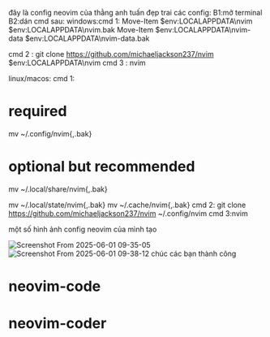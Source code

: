 đây là config neovim của thằng anh tuấn đẹp trai
các config:
B1:mở terminal
B2:dán cmd sau:
windows:cmd 1:
Move-Item $env:LOCALAPPDATA\nvim $env:LOCALAPPDATA\nvim.bak
Move-Item $env:LOCALAPPDATA\nvim-data $env:LOCALAPPDATA\nvim-data.bak

cmd 2 :
git clone https://github.com/michaeljackson237/nvim $env:LOCALAPPDATA\nvim
cmd 3 : 
nvim

linux/macos:
cmd 1:
# required
mv ~/.config/nvim{,.bak}

# optional but recommended
mv ~/.local/share/nvim{,.bak}

mv ~/.local/state/nvim{,.bak}
mv ~/.cache/nvim{,.bak}
cmd 2:
git clone https://github.com/michaeljackson237/nvim ~/.config/nvim
cmd 3:nvim

một số hình ảnh config neovim của mình tạo

![Screenshot From 2025-06-01 09-35-05](https://github.com/user-attachments/assets/386a457f-6cb8-4ed6-875c-520c48616c5a)
![Screenshot From 2025-06-01 09-38-12](https://github.com/user-attachments/assets/5e57e379-07cd-43cb-b50d-c8fcb6d8394d)
chúc các bạn thành công



# neovim-code
# neovim-coder
